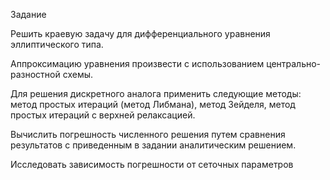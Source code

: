 Задание


Решить краевую задачу для дифференциального уравнения эллиптического типа. 

Аппроксимацию уравнения произвести с использованием центрально-разностной схемы. 

Для решения дискретного аналога применить следующие методы: метод простых итераций (метод Либмана), метод Зейделя, метод простых итераций с верхней релаксацией. 

Вычислить погрешность численного решения путем сравнения результатов с приведенным в задании аналитическим решением. 

Исследовать зависимость погрешности от сеточных параметров

